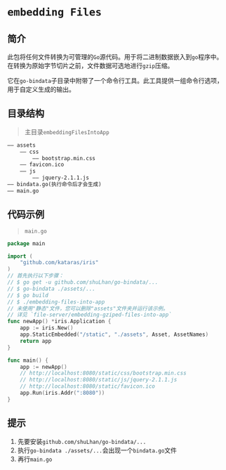 # `embedding Files`
## 简介
此包将任何文件转换为可管理的`Go`源代码。用于将二进制数据嵌入到`go`程序中。在转换为原始字节切片之前，文件数据可选地进行`gzip`压缩。

它在`go-bindata`子目录中附带了一个命令行工具。此工具提供一组命令行选项，用于自定义生成的输出。
## 目录结构
> 主目录`embeddingFilesIntoApp`
```html
—— assets
    —— css
        —— bootstrap.min.css
    —— favicon.ico
    —— js
        —— jquery-2.1.1.js
—— bindata.go(执行命令后才会生成)
—— main.go
```
## 代码示例 
> `main.go`
```go
package main

import (
	"github.com/kataras/iris"
)
// 首先执行以下步骤：
// $ go get -u github.com/shuLhan/go-bindata/...
// $ go-bindata ./assets/...
// $ go build
// $ ./embedding-files-into-app
// 未使用"静态"文件，您可以删除"assets"文件夹并运行该示例。
// 详见 `file-server/embedding-gziped-files-into-app`
func newApp() *iris.Application {
	app := iris.New()
	app.StaticEmbedded("/static", "./assets", Asset, AssetNames)
	return app
}

func main() {
	app := newApp()
	// http://localhost:8080/static/css/bootstrap.min.css
	// http://localhost:8080/static/js/jquery-2.1.1.js
	// http://localhost:8080/static/favicon.ico
	app.Run(iris.Addr(":8080"))
}
```
## 提示
1. 先要安装`github.com/shuLhan/go-bindata/...`
2. 执行`go-bindata ./assets/...`会出现一个`bindata.go`文件
3. 再行`main.go`
